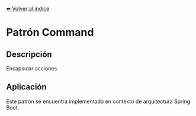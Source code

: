 [⬅ Volver al índice](../../README.md)

# Patrón Command

## Descripción
Encapsular acciones

## Aplicación
Este patrón se encuentra implementado en contexto de arquitectura Spring Boot.
